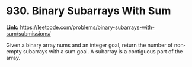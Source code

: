 # 930. Binary Subarrays With Sum

**Link:** https://leetcode.com/problems/binary-subarrays-with-sum/submissions/

Given a binary array nums and an integer goal, return the number of non-empty subarrays with a sum goal. A subarray is a contiguous part of the array.

